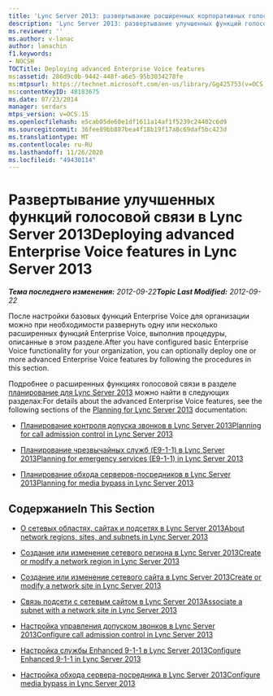 ```yaml
---
title: 'Lync Server 2013: развертывание расширенных корпоративных голосовых функций'
description: 'Lync Server 2013: развертывание улучшенных функций голосовой связи в корпоративной среде.'
ms.reviewer: ''
ms.author: v-lanac
author: lanachin
f1.keywords:
- NOCSH
TOCTitle: Deploying advanced Enterprise Voice features
ms:assetid: 286d9c0b-9442-448f-a6e5-95b3034278fe
ms:mtpsurl: https://technet.microsoft.com/en-us/library/Gg425753(v=OCS.15)
ms:contentKeyID: 48183675
ms.date: 07/23/2014
manager: serdars
mtps_version: v=OCS.15
ms.openlocfilehash: e5cab05de60e1df1611a14af1f5239c24402c6d9
ms.sourcegitcommit: 36fee89bb887bea4f18b19f17a8c69daf5bc423d
ms.translationtype: MT
ms.contentlocale: ru-RU
ms.lasthandoff: 11/26/2020
ms.locfileid: "49430114"
---
```

# <a name="deploying-advanced-enterprise-voice-features-in-lync-server-2013"></a><span data-ttu-id="32b46-103">Развертывание улучшенных функций голосовой связи в Lync Server 2013</span><span class="sxs-lookup"><span data-stu-id="32b46-103">Deploying advanced Enterprise Voice features in Lync Server 2013</span></span>

<div data-xmlns="http://www.w3.org/1999/xhtml">

<div class="topic" data-xmlns="http://www.w3.org/1999/xhtml" data-msxsl="urn:schemas-microsoft-com:xslt" data-cs="https://msdn.microsoft.com/">

<div data-asp="https://msdn2.microsoft.com/asp">



</div>

<div id="mainSection">

<div id="mainBody"><span data-ttu-id="32b46-104">

<span> </span></span><span class="sxs-lookup"><span data-stu-id="32b46-104">

<span> </span></span></span>

<span data-ttu-id="32b46-105">_**Тема последнего изменения:** 2012-09-22_</span><span class="sxs-lookup"><span data-stu-id="32b46-105">_**Topic Last Modified:** 2012-09-22_</span></span>

<span data-ttu-id="32b46-106">После настройки базовых функций Enterprise Voice для организации можно при необходимости развернуть одну или несколько расширенных функций Enterprise Voice, выполнив процедуры, описанные в этом разделе.</span><span class="sxs-lookup"><span data-stu-id="32b46-106">After you have configured basic Enterprise Voice functionality for your organization, you can optionally deploy one or more advanced Enterprise Voice features by following the procedures in this section.</span></span>

<span data-ttu-id="32b46-107">Подробнее о расширенных функциях голосовой связи в разделе [планирование для Lync Server 2013](lync-server-2013-planning.md) можно найти в следующих разделах:</span><span class="sxs-lookup"><span data-stu-id="32b46-107">For details about the advanced Enterprise Voice features, see the following sections of the [Planning for Lync Server 2013](lync-server-2013-planning.md) documentation:</span></span>

  - [<span data-ttu-id="32b46-108">Планирование контроля допуска звонков в Lync Server 2013</span><span class="sxs-lookup"><span data-stu-id="32b46-108">Planning for call admission control in Lync Server 2013</span></span>](lync-server-2013-planning-for-call-admission-control.md)

  - [<span data-ttu-id="32b46-109">Планирование чрезвычайных служб (E9-1-1) в Lync Server 2013</span><span class="sxs-lookup"><span data-stu-id="32b46-109">Planning for emergency services (E9-1-1) in Lync Server 2013</span></span>](lync-server-2013-planning-for-emergency-services-e9-1-1.md)

  - [<span data-ttu-id="32b46-110">Планирование обхода серверов-посредников в Lync Server 2013</span><span class="sxs-lookup"><span data-stu-id="32b46-110">Planning for media bypass in Lync Server 2013</span></span>](lync-server-2013-planning-for-media-bypass.md)

<div>

## <a name="in-this-section"></a><span data-ttu-id="32b46-111">Содержание</span><span class="sxs-lookup"><span data-stu-id="32b46-111">In This Section</span></span>

  - [<span data-ttu-id="32b46-112">О сетевых областях, сайтах и подсетях в Lync Server 2013</span><span class="sxs-lookup"><span data-stu-id="32b46-112">About network regions, sites, and subnets in Lync Server 2013</span></span>](lync-server-2013-about-network-regions-sites-and-subnets.md)

  - [<span data-ttu-id="32b46-113">Создание или изменение сетевого региона в Lync Server 2013</span><span class="sxs-lookup"><span data-stu-id="32b46-113">Create or modify a network region in Lync Server 2013</span></span>](lync-server-2013-create-or-modify-a-network-region.md)

  - [<span data-ttu-id="32b46-114">Создание или изменение сетевого сайта в Lync Server 2013</span><span class="sxs-lookup"><span data-stu-id="32b46-114">Create or modify a network site in Lync Server 2013</span></span>](lync-server-2013-create-or-modify-a-network-site.md)

  - [<span data-ttu-id="32b46-115">Связь подсети с сетевым сайтом в Lync Server 2013</span><span class="sxs-lookup"><span data-stu-id="32b46-115">Associate a subnet with a network site in Lync Server 2013</span></span>](lync-server-2013-associate-a-subnet-with-a-network-site.md)

  - [<span data-ttu-id="32b46-116">Настройка управления допуском звонков в Lync Server 2013</span><span class="sxs-lookup"><span data-stu-id="32b46-116">Configure call admission control in Lync Server 2013</span></span>](lync-server-2013-configure-call-admission-control.md)

  - [<span data-ttu-id="32b46-117">Настройка службы Enhanced 9-1-1 в Lync Server 2013</span><span class="sxs-lookup"><span data-stu-id="32b46-117">Configure Enhanced 9-1-1 in Lync Server 2013</span></span>](lync-server-2013-configure-enhanced-9-1-1.md)

  - [<span data-ttu-id="32b46-118">Настройка обхода сервера-посредника в Lync Server 2013</span><span class="sxs-lookup"><span data-stu-id="32b46-118">Configure media bypass in Lync Server 2013</span></span>](lync-server-2013-configure-media-bypass.md)

<span data-ttu-id="32b46-119"></div>

</div>

<span> </span>

</div>

</div>

</span><span class="sxs-lookup"><span data-stu-id="32b46-119"></div>

</div>

<span> </span>

</div>

</div>

</span></span></div>

